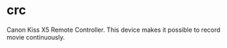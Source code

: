 crc
===

Canon Kiss X5 Remote Controller. This device makes it possible to record movie continuously.
